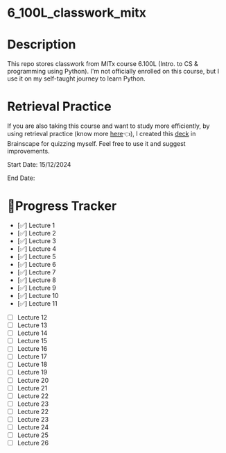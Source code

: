 # 6_100L_classwork_mitx
# Description
This repo stores classwork from MITx course 6.100L (Intro. to CS &amp; programming using Python).
I'm not officially enrolled on this course, but I use it on my self-taught journey to learn Python.

# Retrieval Practice
If you are also taking this course and want to study more efficiently, by using retrieval practice (know more [here](https://www.brainscape.com/academy/multiple-choice-active-passive-studying/)👈), I created this [deck](https://www.brainscape.com/p/362NO-LH-DF5CZ) in Brainscape for quizzing myself. Feel free to use it and suggest improvements.

Start Date: 15/12/2024

End Date:

# 🎯Progress Tracker
- [✅] Lecture 1
- [✅] Lecture 2
- [✅] Lecture 3
- [✅] Lecture 4
- [✅] Lecture 5
- [✅] Lecture 6
- [✅] Lecture 7
- [✅] Lecture 8
- [✅] Lecture 9
- [✅] Lecture 10
- [✅] Lecture 11
- [ ] Lecture 12
- [ ] Lecture 13
- [ ] Lecture 14
- [ ] Lecture 15
- [ ] Lecture 16
- [ ] Lecture 17
- [ ] Lecture 18
- [ ] Lecture 19
- [ ] Lecture 20
- [ ] Lecture 21
- [ ] Lecture 22
- [ ] Lecture 23
- [ ] Lecture 22
- [ ] Lecture 23
- [ ] Lecture 24
- [ ] Lecture 25
- [ ] Lecture 26
